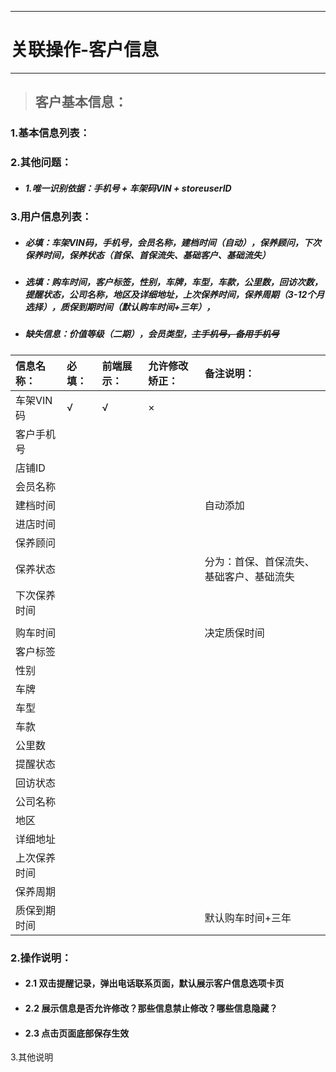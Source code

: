 
---

# 关联操作-客户信息

---

> ## 客户基本信息：

### 1.基本信息列表：

### 2.其他问题：

* ##### 1.唯一识别依据：手机号 + 车架码VIN + storeuserID

### 3.用户信息列表：

* ##### 必填：车架VIN码，手机号，会员名称，建档时间（自动），保养顾问，下次保养时间，保养状态（首保、首保流失、基础客户、基础流失）
* ##### 选填：购车时间，客户标签，性别，车牌，车型，车款，公里数，回访次数，提醒状态，公司名称，地区及详细地址，上次保养时间，保养周期（3-12个月选择），质保到期时间（默认购车时间+三年），
* ##### 缺失信息：价值等级（二期），会员类型，~~主手机号，备用手机号~~

| **信息名称：** | **必填：** | **前端展示：** | **允许修改矫正：** | **备注说明：** |
| :--- | :--- | :--- | :--- | :--- |
| 车架VIN码 | √ | √ | × |  |
| 客户手机号 |  |  |  |  |
| 店铺ID |  |  |  |  |
| 会员名称 |  |  |  |  |
| 建档时间 |  |  |  | 自动添加 |
| 进店时间 |  |  |  |  |
| 保养顾问 |  |  |  |  |
| 保养状态 |  |  |  | 分为：首保、首保流失、基础客户、基础流失 |
| 下次保养时间 |  |  |  |  |
|  |  |  |  |  |
| 购车时间 |  |  |  | 决定质保时间 |
| 客户标签 |  |  |  |  |
| 性别 |  |  |  |  |
| 车牌 |  |  |  |  |
| 车型 |  |  |  |  |
| 车款 |  |  |  |  |
| 公里数 |  |  |  |  |
| 提醒状态 |  |  |  |  |
| 回访状态 |  |  |  |  |
| 公司名称 |  |  |  |  |
| 地区 |  |  |  |  |
| 详细地址 |  |  |  |  |
| 上次保养时间 |  |  |  |  |
| 保养周期 |  |  |  |  |
| 质保到期时间 |  |  |  | 默认购车时间+三年 |

### 2.操作说明：

* #### 2.1 双击提醒记录，弹出电话联系页面，默认展示客户信息选项卡页
* #### 2.2 展示信息是否允许修改？那些信息禁止修改？哪些信息隐藏？
* #### 2.3 点击页面底部保存生效

3.其他说明

